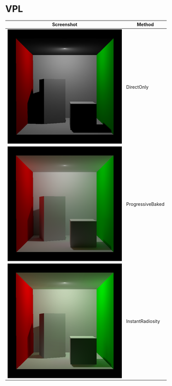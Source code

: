 # VPL

Screenshot | Method
------------ | -------------
![image](Screenshot/DirectOnly.png) | DirectOnly
![image](Screenshot/Progressive.png) | ProgressiveBaked
![image](Screenshot/InstantRadiosity64x16.png) | InstantRadiosity
